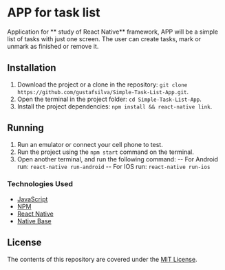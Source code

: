 # APP for task list
Application for ** study of React Native** framework, APP will be a simple list of tasks with just one screen.
The user can create tasks, mark or unmark as finished or remove it.

## Installation
  1. Download the project or a clone in the repository: `git clone https://github.com/gustafsilva/Simple-Task-List-App.git`.
  2. Open the terminal in the project folder: `cd Simple-Task-List-App`.
  3. Install the project dependencies: `npm install && react-native link`.
  
## Running
  1. Run an emulator or connect your cell phone to test.
  2.  Run the project using the `npm start` command on the terminal.
  3. Open another terminal, and run the following command:
    -- For Android run: `react-native run-android`
    -- For IOS run: `react-native run-ios` 

### Technologies Used
  - [JavaScript](https://devdocs.io/javascript)
  - [NPM](https://docs.npmjs.com)
  - [React Native](https://facebook.github.io/react-native/docs/getting-started)
  - [Native Base](https://github.com/GeekyAnts/NativeBase)

## License
The contents of this repository are covered under the [MIT License](https://github.com/gustafsilva/Simple-Task-List-App/blob/master/LICENSE).

